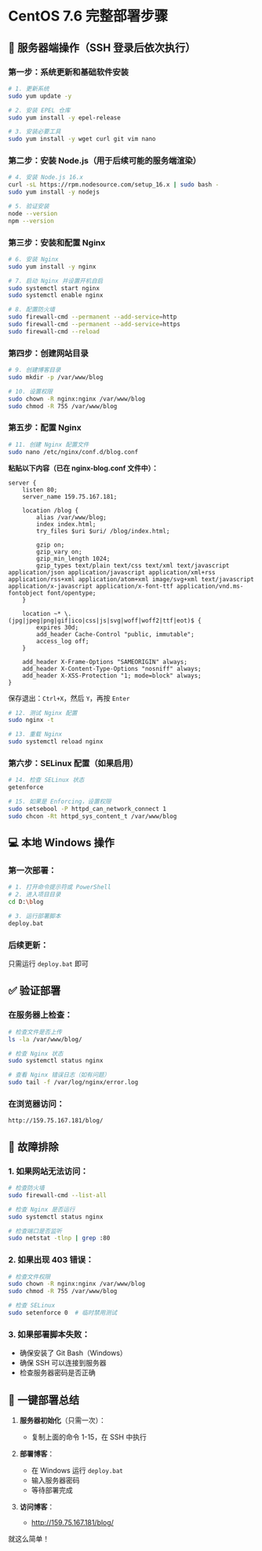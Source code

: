 # CentOS 7.6 完整部署步骤

## 🚀 服务器端操作（SSH 登录后依次执行）

### 第一步：系统更新和基础软件安装
```bash
# 1. 更新系统
sudo yum update -y

# 2. 安装 EPEL 仓库
sudo yum install -y epel-release

# 3. 安装必要工具
sudo yum install -y wget curl git vim nano
```

### 第二步：安装 Node.js（用于后续可能的服务端渲染）
```bash
# 4. 安装 Node.js 16.x
curl -sL https://rpm.nodesource.com/setup_16.x | sudo bash -
sudo yum install -y nodejs

# 5. 验证安装
node --version
npm --version
```

### 第三步：安装和配置 Nginx
```bash
# 6. 安装 Nginx
sudo yum install -y nginx

# 7. 启动 Nginx 并设置开机自启
sudo systemctl start nginx
sudo systemctl enable nginx

# 8. 配置防火墙
sudo firewall-cmd --permanent --add-service=http
sudo firewall-cmd --permanent --add-service=https
sudo firewall-cmd --reload
```

### 第四步：创建网站目录
```bash
# 9. 创建博客目录
sudo mkdir -p /var/www/blog

# 10. 设置权限
sudo chown -R nginx:nginx /var/www/blog
sudo chmod -R 755 /var/www/blog
```

### 第五步：配置 Nginx
```bash
# 11. 创建 Nginx 配置文件
sudo nano /etc/nginx/conf.d/blog.conf
```

**粘贴以下内容（已在 nginx-blog.conf 文件中）：**
```nginx
server {
    listen 80;
    server_name 159.75.167.181;
    
    location /blog {
        alias /var/www/blog;
        index index.html;
        try_files $uri $uri/ /blog/index.html;
        
        gzip on;
        gzip_vary on;
        gzip_min_length 1024;
        gzip_types text/plain text/css text/xml text/javascript application/json application/javascript application/xml+rss application/rss+xml application/atom+xml image/svg+xml text/javascript application/x-javascript application/x-font-ttf application/vnd.ms-fontobject font/opentype;
    }
    
    location ~* \.(jpg|jpeg|png|gif|ico|css|js|svg|woff|woff2|ttf|eot)$ {
        expires 30d;
        add_header Cache-Control "public, immutable";
        access_log off;
    }
    
    add_header X-Frame-Options "SAMEORIGIN" always;
    add_header X-Content-Type-Options "nosniff" always;
    add_header X-XSS-Protection "1; mode=block" always;
}
```

保存退出：`Ctrl+X`，然后 `Y`，再按 `Enter`

```bash
# 12. 测试 Nginx 配置
sudo nginx -t

# 13. 重载 Nginx
sudo systemctl reload nginx
```

### 第六步：SELinux 配置（如果启用）
```bash
# 14. 检查 SELinux 状态
getenforce

# 15. 如果是 Enforcing，设置权限
sudo setsebool -P httpd_can_network_connect 1
sudo chcon -Rt httpd_sys_content_t /var/www/blog
```

## 💻 本地 Windows 操作

### 第一次部署：
```bash
# 1. 打开命令提示符或 PowerShell
# 2. 进入项目目录
cd D:\blog

# 3. 运行部署脚本
deploy.bat
```

### 后续更新：
只需运行 `deploy.bat` 即可

## ✅ 验证部署

### 在服务器上检查：
```bash
# 检查文件是否上传
ls -la /var/www/blog/

# 检查 Nginx 状态
sudo systemctl status nginx

# 查看 Nginx 错误日志（如有问题）
sudo tail -f /var/log/nginx/error.log
```

### 在浏览器访问：
```
http://159.75.167.181/blog/
```

## 🔧 故障排除

### 1. 如果网站无法访问：
```bash
# 检查防火墙
sudo firewall-cmd --list-all

# 检查 Nginx 是否运行
sudo systemctl status nginx

# 检查端口是否监听
sudo netstat -tlnp | grep :80
```

### 2. 如果出现 403 错误：
```bash
# 检查文件权限
sudo chown -R nginx:nginx /var/www/blog
sudo chmod -R 755 /var/www/blog

# 检查 SELinux
sudo setenforce 0  # 临时禁用测试
```

### 3. 如果部署脚本失败：
- 确保安装了 Git Bash（Windows）
- 确保 SSH 可以连接到服务器
- 检查服务器密码是否正确

## 📝 一键部署总结

1. **服务器初始化**（只需一次）：
   - 复制上面的命令 1-15，在 SSH 中执行

2. **部署博客**：
   - 在 Windows 运行 `deploy.bat`
   - 输入服务器密码
   - 等待部署完成

3. **访问博客**：
   - http://159.75.167.181/blog/

就这么简单！